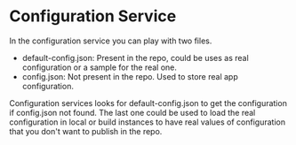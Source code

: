# Configuration Service

In the configuration service you can play with two files.
* default-config.json: Present in the repo, could be uses as real configuration or a sample for the real one.
* config.json: Not present in the repo. Used to store real app configuration.

Configuration services looks for default-config.json to get the configuration if config.json not found. The last one could be used to load the real configuration in local or build instances to have real values of configuration that you don't want to publish in the repo.


